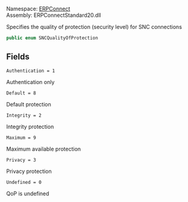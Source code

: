 
Namespace: [ERPConnect](index.md)  
Assembly: ERPConnectStandard20.dll  

Specifies the quality of protection (security level) for SNC connections

```csharp
public enum SNCQualityOfProtection
```

## Fields

`Authentication = 1` 

Authentication only



`Default = 8` 

Default protection



`Integrity = 2` 

Integrity protection



`Maximum = 9` 

Maximum available protection



`Privacy = 3` 

Privacy protection



`Undefined = 0` 

QoP is undefined



